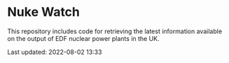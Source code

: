 # Nuke Watch

This repository includes code for retrieving the latest information available on the output of EDF nuclear power plants in the UK.

Last updated: 2022-08-02 13:33